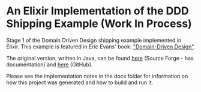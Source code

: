 # An Elixir Implementation of the DDD Shipping Example (Work In Process)
Stage 1 of the Domain Driven Design shipping example implemented in Elixir. This example is featured in Eric Evans' book: ["Domain-Driven Design"](https://www.amazon.com/Domain-Driven-Design-Tackling-Complexity-Software/dp/0321125215/ref=sr_1_1?s=books&ie=UTF8&qid=1496944932&sr=1-1&keywords=domain-driven+design+tackling+complexity+in+the+heart+of+software).

The original version, written in Java, can be found [here](http://dddsample.sourceforge.net/) (Source Forge - has documentation) and [here](https://github.com/citerus/dddsample-core) (GitHub).

Please see the implementation notes in the docs folder for information on how this project was generated and how to build and run it.
